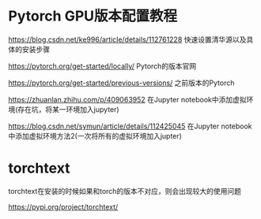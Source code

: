 # Pytorch GPU版本配置教程
https://blog.csdn.net/ke996/article/details/112761228  快速设置清华源以及具体的安装步骤

https://pytorch.org/get-started/locally/ Pytorch的版本官网

https://pytorch.org/get-started/previous-versions/ 之前版本的Pytorch

https://zhuanlan.zhihu.com/p/409063952 在Jupyter notebook中添加虚拟环境(存在坑，将某一环境加入jupyter)

https://blog.csdn.net/symun/article/details/112425045 在Jupyter notebook中添加虚拟环境方法2(一次将所有的虚拟环境加入jupter)

# torchtext

torchtext在安装的时候如果和torch的版本不对应，则会出现较大的使用问题

https://pypi.org/project/torchtext/
